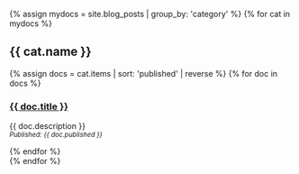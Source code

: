 {% assign mydocs = site.blog_posts | group_by: 'category' %}
{% for cat in mydocs %}
<h2>{{ cat.name }}</h2>
<div>
    {% assign docs = cat.items | sort: 'published' | reverse %}
    {% for doc in docs %}
    <h3><a href="{{ doc.url }}">{{ doc.title }}</a></h3>
    <p>{{ doc.description }}<br/>
    <small><i>Published: {{ doc.published }}</i></small>
    </p>
    {% endfor %}
</div>
{% endfor %}

